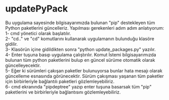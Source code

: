 # updatePyPack
Bu uygulama sayesinde bilgisayarımızda bulunan "pip" destekleyen tüm Python paketlerini güncelleriz. Yapılması gerekenleri adım adım anlatıyorum: <br>
1- cmd yönetici olarak başlatılır. <br>
2- "cd.." ve "cd" komutlarını kullanarak uygulamanın bulunduğu klasöre gidilir. <br>
3- Klasörün içine gidildikten sonra "python update_packages.py" yazılır. <br>
4- Enter tuşuna basıp uygulama çalıştırılır. Komut İstemi bilgisayarımızda bulunan tüm python paketlerini bulup en güncel sürüme otomatik olarak güncelleyecektir. <br>
5- Eğer ki sürümleri çakışan paketler bulunuyorsa bunlar hata mesajı olarak güncelleme esnasında görünecektir. Sürüm çakışması yaşanan tüm paketler için birbirleriyle bağlantılı paketleri gözlemleyebiliriz. <br>
6- cmd ekranında "pipdeptree" yazıp enter tuşuna basarsak tüm "pip" paketlerini ve birbirleriyle bağlantısını gözlemleyebiliriz.
